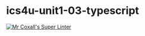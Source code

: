# ics4u-unit1-03-typescript

[![Mr Coxall's Super Linter](https://github.com/michael-clermont1/ics4u-unit1-03-typescript/workflows/Mr%20Coxall's%20Super%20Linter/badge.svg)](https://github.com/michael-clermont1/ics4u-unit1-03-typescript/actions/)
